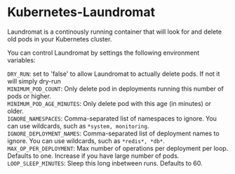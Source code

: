 # Kubernetes-Laundromat

Laundromat is a continously running container that will look for and delete old pods in your Kubernetes cluster.

You can control Laundromat by settings the following environment variables:

`DRY_RUN`: set to 'false' to allow Laundromat to actually delete pods. If not it will simply dry-run   
`MINIMUM_POD_COUNT`: Only delete pod in deployments running this number of pods or higher.    
`MINIMUM_POD_AGE_MINUTES`: Only delete pod with this age (in minutes) or older.   
`IGNORE_NAMESPACES`: Comma-separated list of namespaces to ignore. You can use wildcards, such as `*system, monitoring`.   
`IGNORE_DEPLOYMENT_NAMES`: Comma-separated list of deployment names to ignore. You can use wildcards, such as `*redis*, *db*`.   
`MAX_OP_PER_DEPLOYMENT`: Max number of operations per deployment per loop. Defaults to one. Increase if you have large number of pods.   
`LOOP_SLEEP_MINUTES`: Sleep this long inbetween runs. Defaults to 60.   